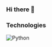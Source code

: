 ### Hi there 👋

<!--
**MarioChackGitHub/MarioChackGitHub** is a ✨ _special_ ✨ repository because its `README.md` (this file) appears on your GitHub profile.

Here are some ideas to get you started:

- 🔭 I’m currently working on ...
- 🌱 I’m currently learning ...
- 👯 I’m looking to collaborate on ...
- 🤔 I’m looking for help with ...
- 💬 Ask me about ...
- 📫 How to reach me: ...
- 😄 Pronouns: ...
- ⚡ Fun fact: ...
-->


### Technologies
![Python](https://img.shields.io/badge/python-3670A0?style=for-the-badge&logo=python&logoColor=ffdd54)
